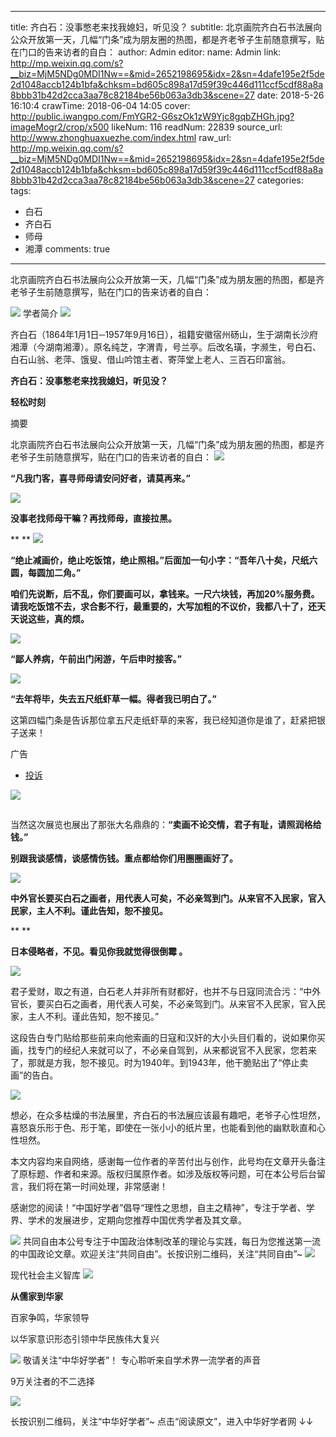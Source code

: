 
---
title: 齐白石：没事憋老来找我媳妇，听见没？
subtitle: 北京画院齐白石书法展向公众开放第一天，几幅“门条”成为朋友圈的热图，都是齐老爷子生前随意撰写，贴在门口的告来访者的自白：
author: Admin
editor:
  name: Admin
  link: http://mp.weixin.qq.com/s?__biz=MjM5NDg0MDI1Nw==&mid=2652198695&idx=2&sn=4dafe195e2f5de2d1048accb124b1bfa&chksm=bd605c898a17d59f39c446d111ccf5cdf88a8a8bbb31b42d2cca3aa78c82184be56b063a3db3&scene=27
date: 2018-5-26 16:10:4
crawTime: 2018-06-04 14:05
cover: http://public.iwangpo.com/FmYGR2-G6szOk1zW9Yjc8gqbZHGh.jpg?imageMogr2/crop/x500
likeNum: 116
readNum: 22839
source_url: http://www.zhonghuaxuezhe.com/index.html
raw_url: http://mp.weixin.qq.com/s?__biz=MjM5NDg0MDI1Nw==&mid=2652198695&idx=2&sn=4dafe195e2f5de2d1048accb124b1bfa&chksm=bd605c898a17d59f39c446d111ccf5cdf88a8a8bbb31b42d2cca3aa78c82184be56b063a3db3&scene=27
categories: 
tags: 
  - 白石
  - 齐白石
  - 师母
  - 湘潭
comments: true
---
北京画院齐白石书法展向公众开放第一天，几幅“门条”成为朋友圈的热图，都是齐老爷子生前随意撰写，贴在门口的告来访者的自白：
<!--more-->
![](http://public.iwangpo.com/FudmCe9IALS25d-8xnUvqzWSXTOV.jpg?imageView2/2/w/600)
学者简介
![](http://public.iwangpo.com/FrM3IfHDaYb-YHgThgBaXlA6wNjj.jpg?imageView2/2/w/600)

齐白石（1864年1月1日─1957年9月16日），祖籍安徽宿州砀山，生于湖南长沙府湘潭（今湖南湘潭）。原名纯芝，字渭青，号兰亭。后改名璜，字濒生，号白石、白石山翁、老萍、饿叟、借山吟馆主者、寄萍堂上老人、三百石印富翁。

**齐白石：没事憋老来找我媳妇，听见没？**

**轻松时刻**

摘要

北京画院齐白石书法展向公众开放第一天，几幅“门条”成为朋友圈的热图，都是齐老爷子生前随意撰写，贴在门口的告来访者的自白：
![](http://public.iwangpo.com/FmUuei8zEOaP3Oq96Kq3NDv8yX1Y.jpg?imageView2/2/w/600)

**“凡我门客，喜寻师母请安问好者，请莫再来。”**

                       

![](http://public.iwangpo.com/Fk9BjEBOAMe9DS10nP8UZ8TBYBkd.jpg?imageView2/2/w/600)

**没事老找师母干嘛？再找师母，直接拉黑。**

**
**
![](http://public.iwangpo.com/FkKWJfM8Rt0zDXM-zICRIz5YGFz6.jpg?imageView2/2/w/600)

**“绝止减画价，绝止吃饭馆，绝止照相。”后面加一句小字：“吾年八十矣，尺纸六圆，每圆加二角。”**

**咱们先说断，后不乱，你们要画可以，拿钱来。一尺六块钱，再加20%服务费。请我吃饭馆不去，求合影不行，最重要的，大写加粗的不议价，我都八十了，还天天说这些，真的烦。**

![](http://public.iwangpo.com/Fgs8vrQ-ZZHNcmt40EqJOYej-pfP.jpg?imageView2/2/w/600)

**“鄙人养病，午前出门闲游，午后申时接客。”**

![](http://public.iwangpo.com/FmZMF7PFfZsQBSkLJUTC4nW6Kfyd.jpg?imageView2/2/w/600)

**“去年将毕，失去五尺纸虾草一幅。得者我已明白了。”**

这第四幅门条是告诉那位拿五尺走纸虾草的来客，我已经知道你是谁了，赶紧把银子送来！

广告

- [投诉](javascript:;)

[![](http://public.iwangpo.com/FhWCIwLZ7x0_lRBJ-0FlNfiw48Jz.jpg?imageView2/2/w/600)](javascript:void(0);)

              
![](data:image/gif;base64,iVBORw0KGgoAAAANSUhEUgAAAAEAAAABCAYAAAAfFcSJAAAADUlEQVQImWNgYGBgAAAABQABh6FO1AAAAABJRU5ErkJggg==)

当然这次展览也展出了那张大名鼎鼎的：**“卖画不论交情，君子有耻，请照润格给钱。”**

**别跟我谈感情，谈感情伤钱。重点都给你们用圈圈画好了。**

![](http://public.iwangpo.com/FqshE-MUdzXRqfe1WD8HyaeK8mZD.jpg?imageView2/2/w/600)

**中外官长要买白石之画者，用代表人可矣，不必亲驾到门。从来官不入民家，官入民家，主人不利。谨此告知，恕不接见。**

**
**

**日本侵略者，不见。看见你我就觉得很倒霉 。**

![](http://public.iwangpo.com/FlZftOp_zQFWwvClFC9NtO3f6i9t.jpg?imageView2/2/w/600)

君子爱财，取之有道，白石老人并非所有财都好，也并不与日寇同流合污：“中外官长，要买白石之画者，用代表人可矣，不必亲驾到门。从来官不入民家，官入民家，主人不利。谨此告知，恕不接见。”

这段告白专门贴给那些前来向他索画的日寇和汉奸的大小头目们看的，说如果你买画，找专门的经纪人来就可以了，不必亲自驾到，从来都说官不入民家，您若来了，那就是方我，恕不接见。时为1940年。到1943年，他干脆贴出了“停止卖画”的告白。

![](http://public.iwangpo.com/FrTO68QSH4yW91rOOiPpdZpnYMXz.jpg?imageView2/2/w/600)

想必，在众多枯燥的书法展里，齐白石的书法展应该最有趣吧，老爷子心性坦然，喜怒哀乐形于色、形于笔，即使在一张小小的纸片里，也能看到他的幽默耿直和心性坦然。

本文内容均来自网络，感谢每一位作者的辛苦付出与创作，此号均在文章开头备注了原标题、作者和来源。版权归属原作者。如涉及版权等问题，可在本公号后台留言，我们将在第一时间处理，非常感谢！

感谢您的阅读！“中国好学者”倡导“理性之思想，自主之精神”，专注于学者、学界、学术的发展进步，定期向您推荐中国优秀学者及其文章。

![](http://public.iwangpo.com/FvmN9h2NjFFStwk19Q3BdzkxBKy9.jpg?imageView2/2/w/600)
共同自由本公号专注于中国政治体制改革的理论与实践，每日为您推送第一流的中国政论文章。欢迎关注“共同自由”。长按识别二维码，关注“共同自由”~
![](http://public.iwangpo.com/FsotZJ2f81WxoWAZ-aohjVacwyPC.jpg?imageView2/2/w/600)

现代社会主义智库
![](http://public.iwangpo.com/FsotZJ2f81WxoWAZ-aohjVacwyPC.jpg?imageView2/2/w/600)

**从儒家到华家**

百家争鸣，华家领导

以华家意识形态引领中华民族伟大复兴

![](http://public.iwangpo.com/Fr8HAdzQxY-8x-YPqCITfzy4j5xu.jpg?imageView2/2/w/600)
敬请关注“中华好学者”！
专心聆听来自学术界一流学者的声音

9万关注者的不二选择

![](http://public.iwangpo.com/FqIqwwpm9ZIdkMLse7Q7Qal8IGed.jpg?imageView2/2/w/600)

长按识别二维码，关注“中华好学者”~
点击“阅读原文”，进入中华好学者网
↓↓
